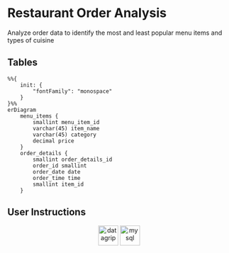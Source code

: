 # Restaurant Order Analysis
Analyze order data to identify the most and least popular menu items and types of cuisine

## Tables
```mermaid
%%{
    init: {
        "fontFamily": "monospace"
    }
}%%
erDiagram
    menu_items {
        smallint menu_item_id
        varchar(45) item_name
        varchar(45) category
        decimal price
    }
    order_details {
        smallint order_details_id
        order_id smallint
        order_date date
        order_time time
        smallint item_id
    }
```     

## User Instructions
<p align="center">
    <img src="https://cdn.jsdelivr.net/gh/devicons/devicon@latest/icons/datagrip/datagrip-original.svg" alt="datagrip" width="45" height="45" />
    <img src="https://cdn.jsdelivr.net/gh/devicons/devicon@latest/icons/mysql/mysql-original-wordmark.svg" alt="mysql" width="45" height="45" />
</p>   

